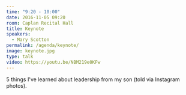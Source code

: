 ```yaml
---
time: "9:20 - 10:00"
date: 2016-11-05 09:20
room: Caplan Recital Hall
title: Keynote
speakers:
  - Mary Scotton
permalink: /agenda/keynote/
image: keynote.jpg
type: talk
video: https://youtu.be/NBM219e0KFw
---
```


5 things I've learned about leadership from my son (told via Instagram photos).
